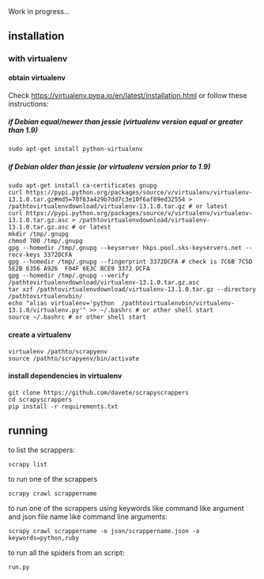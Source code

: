 Work in progress...

installation
--------------------

### with virtualenv

#### obtain virtualenv

Check https://virtualenv.pypa.io/en/latest/installation.html or follow these instructions:

##### if Debian equal/newer than jessie (virtualenv version equal or greater than 1.9)

    sudo apt-get install python-virtualenv
    
##### if Debian older  than jessie (or virtualenv version prior to 1.9)

    sudo apt-get install ca-certificates gnupg
    curl https://pypi.python.org/packages/source/v/virtualenv/virtualenv-13.1.0.tar.gz#md5=70f63a429b7dd7c3e10f6af09ed32554 > /pathtovirtualenvdownload/virtualenv-13.1.0.tar.gz # or latest
    curl https://pypi.python.org/packages/source/v/virtualenv/virtualenv-13.1.0.tar.gz.asc > /pathtovirtualenvdownload/virtualenv-13.1.0.tar.gz.asc # or latest
    mkdir /tmp/.gnupg
    chmod 700 /tmp/.gnupg
    gpg --homedir /tmp/.gnupg --keyserver hkps.pool.sks-keyservers.net --recv-keys 3372DCFA
    gpg --homedir /tmp/.gnupg --fingerprint 3372DCFA # check is 7C6B 7C5D 5E2B 6356 A926  F04F 6E3C BCE9 3372 DCFA
    gpg --homedir /tmp/.gnupg --verify /pathtovirtualenvdownload/virtualenv-13.1.0.tar.gz.asc
    tar xzf /pathtovirtualenvdownload/virtualenv-13.1.0.tar.gz --directory /pathtovirtualenvbin/
    echo "alias virtualenv='python  /pathtovirtualenvbin/virtualenv-13.1.0/virtualenv.py'" >> ~/.bashrc # or other shell start
    source ~/.bashrc # or other shell start

#### create a virtualenv 

    virtualenv /pathto/scrapyenv
    source /pathto/scrapyenv/bin/activate
    
#### install dependencies in virtualenv
    git clone https://github.com/davete/scrapyscrappers
    cd scrapyscrappers
    pip install -r requirements.txt

running
--------------

to list the scrappers:

    scrapy list

to run one of the scrappers

    scrapy crawl scrappername

to run one of the scrappers using keywords like command like argument and json file name like command line arguments:

    scrapy crawl scrappername -o json/scrappername.json -a keywords=python,ruby

to run all the spiders from an script:

    run.py
    
